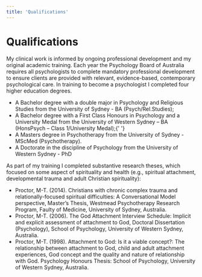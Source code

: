 ```yaml
---
title: 'Qualifications'
---
```


# Qualifications

My clinical work is informed by ongoing professional development and my original academic training. Each year the Psychology Board of Australia requires all psychologists to complete mandatory professional development to ensure clients are provided with relevant, evidence-based, contemporary psychological care. In training to become a psychologist I completed four higher education degrees.

- A Bachelor degree with a double major in Psychology and Religious Studies from the University of Sydney - BA (Psych/Rel.Studies);
- A Bachelor degree with a First Class Honours in Psychology and a University Medal from the University of Western Sydney – BA (HonsPsych – Class 1/University Medal);{' '}
- A Masters degree in Psychotherapy from the University of Sydney - MScMed (Psychotherapy).
- A Doctorate in the discipline of Psychology from the University of Western Sydney - PhD

As part of my training I completed substantive research theses, which focused on some aspect of spirituality and health (e.g., spiritual attachment, developmental trauma and adult Christian spirituality):

- Proctor, M-T. (2014). Christians with chronic complex trauma and relationally-focused spiritual difficulties: A Conversational Model perspective, Master’s Thesis, Westmead Psychotherapy Research Program, Faulty of Medicine, University of Sydney, Australia.
- Proctor, M-T. (2006). The God Attachment Interview Schedule: Implicit and explicit assessment of attachment to God, Doctoral Dissertation (Psychology), School of Psychology, University of Western Sydney, Australia.
- Proctor, M-T. (1998). Attachment to God: Is it a viable concept?: The relationship between attachment to God, child and adult attachment experiences, God concept and the quality and nature of relationship with God. Psychology Honours Thesis: School of Psychology, University of Western Sydney, Australia.
